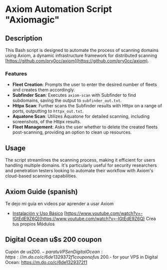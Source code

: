 # Axiom Automation Script "Axiomagic"

## Description
This Bash script is designed to automate the process of scanning domains using Axiom, a dynamic infrastructure framework for distributed scanning [https://github.com/pry0cc/axiom](https://github.com/pry0cc/axiom).

### Features
- **Fleet Creation**: Prompts the user to enter the desired number of fleets and creates them accordingly.
- **Subfinder Scan**: Executes `axiom-scan` with Subfinder to find subdomains, saving the output to `subfinder_out.txt`.
- **Httpx Scan**: Further scans the Subfinder results with Httpx on a range of ports, outputting to `httpx_out.txt`.
- **Aquatone Scan**: Utilizes Aquatone for detailed scanning, including screenshots, of the Httpx results.
- **Fleet Management**: Asks the user whether to delete the created fleets post-scanning, providing an option to clean up resources.

## Usage
The script streamlines the scanning process, making it efficient for users handling multiple domains. It's particularly useful for security researchers and penetration testers looking to automate their workflow with Axiom's cloud-based scanning capabilities.

## Axiom Guide (spanish)
Te dejo mi guía en videos par aprender a usar Axiom
- [Instalación y Uso Básico](https://www.youtube.com/watch?v=NP2Nxm-whs4) 
[https://www.youtube.com/watch?v=-IGtEdE9Z6Q](https://www.youtube.com/watch?v=-IGtEdE9Z6Q) Crea tus propios Módulos

## Digital Ocean u$s 200 coupon
Cupón de u$s 200.- para tu VPS en Digital Ocean: https://m.do.co/c/6de1329372f1 
coupon of u$s 200.- for your VPS in Digital Ocean: https://m.do.co/c/6de1329372f1 
